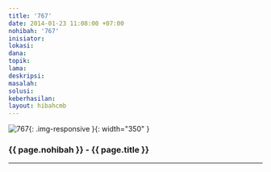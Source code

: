 ```yaml
---
title: '767'
date: 2014-01-23 11:08:00 +07:00
nohibah: '767'
inisiator: 
lokasi: 
dana: 
topik: 
lama: 
deskripsi: 
masalah: 
solusi: 
keberhasilan: 
layout: hibahcmb
---
```


![767](/static/img/hibahcmb/767.png){: .img-responsive }{: width="350" }

### {{ page.nohibah }} - {{ page.title }}

---
